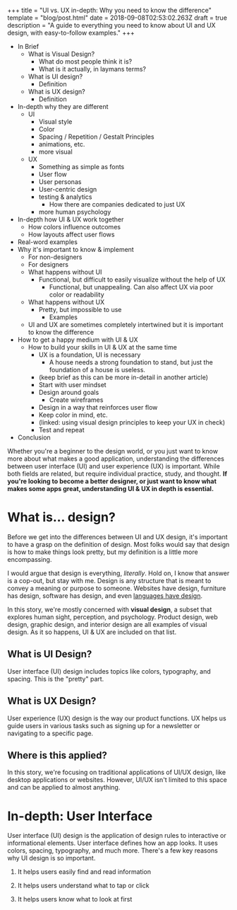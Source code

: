 +++
title = "UI vs. UX in-depth: Why you need to know the difference"
template = "blog/post.html"
date = 2018-09-08T02:53:02.263Z
draft = true
description = "A guide to everything you need to know about UI and UX design, with easy-to-follow examples."
+++
- In Brief
  - What is Visual Design?
    - What do most people think it is?
    - What is it actually, in laymans terms?
  - What is UI design?
    - Definition
  - What is UX design?
    - Definition
- In-depth why they are different
  - UI
    - Visual style
    - Color
    - Spacing / Repetition / Gestalt Principles
    - animations, etc.
    - more visual
  - UX
    - Something as simple as fonts
    - User flow
    - User personas
    - User-centric design
    - testing & analytics
      - How there are companies dedicated to just UX
    - more human psychology
- In-depth how UI & UX work together
  - How colors influence outcomes
  - How layouts affect user flows
- Real-word examples
- Why it's important to know & implement
  - For non-designers
  - For designers
  - What happens without UI
    - Functional, but difficult to easily visualize without the help of UX
      - Functional, but unappealing.  Can also affect UX via poor color or readability
  - What happens without UX
    - Pretty, but impossible to use
      - Examples
  - UI and UX are sometimes completely intertwined but it is important to know the difference
- How to get a happy medium with UI & UX
  - How to build your skills in UI & UX at the same time
    - UX is a foundation, UI is necessary
      - A house needs a strong foundation to stand, but just the foundation of a house is useless.
    - (keep brief as this can be more in-detail in another article)
    - Start with user mindset
    - Design around goals
      - Create wireframes
    - Design in a way that reinforces user flow
    - Keep color in mind, etc.
    - (linked: using visual design principles to keep your UX in check)
    - Test and repeat
- Conclusion

Whether you're a beginner to the design world, or you just want to know more about what makes a good application, understanding the differences between user interface (UI) and user experience (UX) is important.  While both fields are related, but require individual practice, study, and thought.  **If you're looking to become a better designer, or just want to know what makes some apps great, understanding UI & UX in depth is essential.**

# What is... design?
Before we get into the differences between UI and UX design, it's important to have a grasp on the definition of design.  Most folks would say that design is how to make things look pretty, but my definition is a little more encompassing.

I would argue that design is everything, *literally*.  Hold on, I know that answer is a cop-out, but stay with me.  Design is any structure that is meant to convey a meaning or purpose to someone.  Websites have design, furniture has design, software has design, and even [languages have design](https://en.wikipedia.org/wiki/Lojban).

In this story, we're mostly concerned with **visual design**, a subset that explores human sight, perception, and psychology.  Product design, web design, graphic design, and interior design are all examples of visual design.  As it so happens, UI & UX are included on that list.

## What is UI Design?
User interface (UI) design includes topics like colors, typography, and spacing.  This is the "pretty" part.

## What is UX Design?
User experience (UX) design is the way our product functions.  UX helps us guide users in various tasks such as signing up for a newsletter or navigating to a specific page.  

## Where is this applied?
In this story, we're focusing on traditional applications of UI/UX design, like desktop applications or websites.  However, UI/UX isn't limited to this space and can be applied to almost anything.

# In-depth: User Interface
User interface (UI) design is the application of design rules to interactive or informational elements.  User interface defines how an app looks.  It uses colors, spacing, typography, and much more.  There's a few key reasons why UI design is so important.

1. It helps users easily find and read information
![]()

2. It helps users understand what to tap or click

3. It helps users know what to look at first


